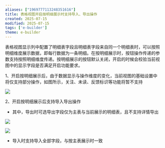 ```yaml
---
aliases: ["1969777113248351616"]
title: 表格视图开启按明细展示时支持导入、导出操作
created: 2025-07-15
modified: 2025-07-15
tags: ['e-builder']
theme: e-builder
---
```


表格视图显示列中配置了明细表字段且明细表字段来自同一个明细表时，可以按照明细维度展示数据，即每行数据为一条明细。在按明细展示时，按钮操作传递的参数支持按照明细维度传递。按明细展示的按钮默认关闭，开启的时候会校验当前视图中的显示字段是否满足开启功能要求。

1、开启按明细展示后，由于数据显示与操作维度的变化，当前视图的基础设置中将仅支持部分操作，如图所示，关注、未读、反馈标识等功能将暂不支持

![](7e45146a22873f2d885a586bc810c139.jpg)

2、开启按明细展示后支持导入导出操作

- 其中，导出时可选导出字段仅为主表与当前展示的明细表，且不支持详情导出

![](d706725e4e82cd8c53f9d61b18022752.jpg)

![](da65305924636c5b088ffc302e9a1f3e.jpg)

- 导入时支持导入全部字段，与按主表展示时一致